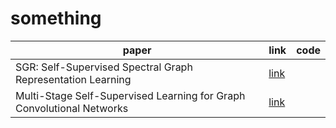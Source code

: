 # something

|  paper   | link  | code |
|  ----  | ----  | ---- |
| SGR: Self-Supervised Spectral Graph Representation Learning | [link](https://arxiv.org/abs/1811.06237) |      |
| Multi-Stage Self-Supervised Learning for Graph Convolutional Networks | [link](https://arxiv.org/abs/1902.11038) |     |
